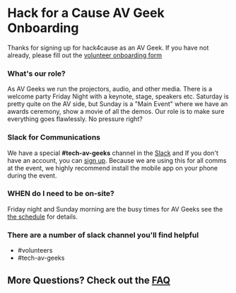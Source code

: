 # Hack for a Cause AV Geek Onboarding

Thanks for signing up for hack4cause as an AV Geek. If you have not already, please fill out the [volunteer onboarding form](https://forms.gle/Hy4qQnLnLhmhgDi9A)

### What's our role?
As AV Geeks we run the projectors, audio, and other media.  There is a welcome party Friday Night with a keynote, stage, speakers etc.  Saturday is pretty quite on the AV side, but Sunday is a "Main Event" where we have an awards ceremony, show a movie of all the demos.  Our role is to make sure everything goes flawlessly.  No pressure right?

### Slack for Communications
We have a special **#tech-av-geeks** channel in the [Slack](http://hack4cause.slack.com) and If you don't have an account, you can [sign up](https://publicslack.com/slacks/hack4cause/invites/new).  Because we are using this for all comms at the event, we highly recommend install the mobile app on your phone during the event. 

### WHEN do I need to be on-site?
Friday night and Sunday morning are the busy times for AV Geeks see the [the schedule](https://docs.google.com/spreadsheets/d/1gWAtl473EZyGNTURBP1VW96r7YM5atMRPAdKtMPXwDc/edit?usp=sharing) for details.

### There are a number of slack channel you'll find helpful
- #volunteers
- #tech-av-geeks

## More Questions? Check out the [FAQ](https://github.com/Hack4Eugene/hack-4-cause-2019-plan/blob/master/faq/faq-av-geek.md)
